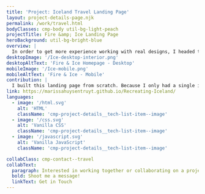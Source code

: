 ```yaml
---
title: 'Project: Iceland Travel Landing Page'
layout: project-details-page.njk
permalink: /work/travel.html
bodyClasses: cmp-body util-bg-light-peach
projectTitle: Fire &amp; Ice Landing Page
heroBackground: util-bg-bright-blue
overview: |
  In order to get more experience working with real designs, I headed to Dribbble. I found a landing page dedicated to Iceland travel, and wanted to build it. Because I only had the Dribbble design, I added my own interactivity. I came up with hovers, some minor Javascript and even built my first image carousel.
desktopImage: '/Ice-desktop-interior.png'
desktopAltText: 'Fire & Ice Homepage - Desktop'
mobileImage: '/Ice-mobile.png'
mobileAltText: 'Fire & Ice - Mobile'
contribution: |
  I built this landing page from scratch. Because I only had a single image to work with, I added some subtle and tasteful extras, including all of the hovers, the blue bars that load when scrolled to (in the Race section), responsiveness, a proper mobile menu, and the image carousel. Enhancements could be to add the selected states for the navigation, a "thank you" modal for submitting the form, and prevent the mobile menu from bumping down the rest of the content, among others.
link: https://marissahuysentruyt.github.io/Recreating-Iceland/
languages: 
  - image: '/html.svg'
    alt: 'HTML'
    className: 'cmp-project-details__tech-list-item--image'
  - image: '/css.svg'
    alt: 'Vanilla CSS'
    className: 'cmp-project-details__tech-list-item--image'
  - image: '/javascript.svg'
    alt: 'Vanilla JavaScript'
    className: 'cmp-project-details__tech-list-item--image'

collabClass: cmp-contact--travel
collabText:
  paragraph: Interested in working together or collaborating on a project?
  bold: Shoot me a message!
  linkText: Get in Touch
---
```

